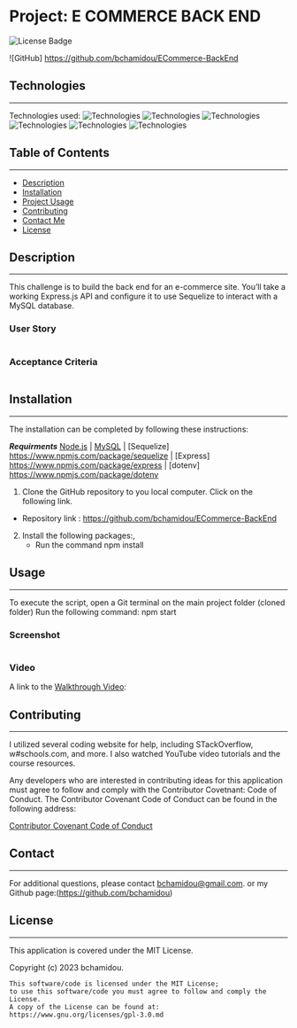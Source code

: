 
# Project: E COMMERCE BACK END

 ![License Badge](https://img.shields.io/badge/License-MIT%20License-blue)

![GitHub]
 https://github.com/bchamidou/ECommerce-BackEnd

  
## Technologies
***
Technologies used: 
![Technologies](https://img.shields.io/badge/-Git-F05032?logo=Git&logoColor=white)
![Technologies](https://img.shields.io/badge/-JavaScript-007396?logo=JavaScript&logoColor=white)
![Technologies](https://img.shields.io/badge/-Node.js-339933?logo=Node.js&logoColor=white)
![Technologies](https://img.shields.io/badge/-npm-CB3837?logo=npm&logoColor=white)
![Technologies](https://img.shields.io/badge/-MySQL-4479A1?logo=MySQL&logoColor=white)
![Technologies](https://img.shields.io/badge/-Inquirer-000000?logo=&logoColor=white)

## Table of Contents
***
- [Description](#description)
- [Installation](#installation)
- [Project Usage](#usage) 
- [Contributing](#contributing) 
- [Contact Me](#contact)
- [License](#license)

## Description
*** 

This challenge is to build the back end for an e-commerce site. You’ll take a working Express.js API and configure it to use Sequelize to interact with a MySQL database.
 
### User Story
```
```

### Acceptance Criteria
```
```
## Installation
***

The installation can be completed by following these instructions:

***Requirments***
[Node.js](https://nodejs.org/en/) | [MySQL](https://www.npmjs.com/package/mysql2) | [Sequelize] https://www.npmjs.com/package/sequelize | [Express] https://www.npmjs.com/package/express | [dotenv] https://www.npmjs.com/package/dotenv 

1. Clone the GitHub repository to you local computer. Click on the following link.
* Repository link : https://github.com/bchamidou/ECommerce-BackEnd

2. Install the following packages:,
    - Run the command npm install 

## Usage 
***
To execute the script, open a Git terminal on the main project folder (cloned folder) Run the following command: npm start

### Screenshot
![]()

### Video
A link to the [Walkthrough Video](): 

## Contributing
***

I  utilized several coding website for help, including STackOverflow, w#schools.com, and more. I also watched YouTube video tutorials and the course resources.

Any developers who are interested in contributing ideas for this application must agree to follow and comply with the Contributor Covetnant: Code of Conduct.
The Contributor Covenant Code of Conduct can be found in the following address:

[Contributor Covenant Code of Conduct](https://www.contributor-covenant.org/version/2/0/code_of_conduct/code_of_conduct.md/)
    
## Contact
***

For additional questions, please contact bchamidou@gmail.com.
or my Github page:(https://github.com/bchamidou)

## License
***

This application is covered under the MIT License.

Copyright (c) 2023 bchamidou.

    This software/code is licensed under the MIT License; 
    to use this software/code you must agree to follow and comply the License.
    A copy of the License can be found at: https://www.gnu.org/licenses/gpl-3.0.md 

